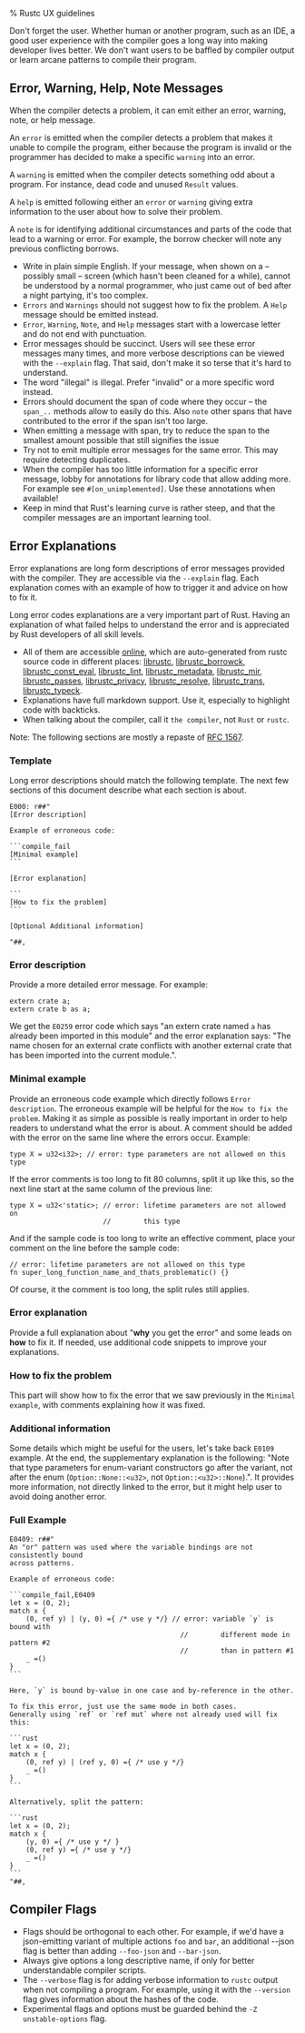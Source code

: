 % Rustc UX guidelines

Don't forget the user. Whether human or another program, such as an IDE, a
good user experience with the compiler goes a long way into making developer
lives better. We don't want users to be baffled by compiler output or
learn arcane patterns to compile their program.

## Error, Warning, Help, Note Messages

When the compiler detects a problem, it can emit either an error, warning,
note, or help message.

An `error` is emitted when the compiler detects a problem that makes it unable
 to compile the program, either because the program is invalid or the
 programmer has decided to make a specific `warning` into an error.

A `warning` is emitted when the compiler detects something odd about a
program. For instance, dead code and unused `Result` values.

A `help` is emitted following either an `error` or `warning` giving extra
information to the user about how to solve their problem.

A `note` is for identifying additional circumstances and parts of the code
that lead to a warning or error. For example, the borrow checker will note any
previous conflicting borrows.

* Write in plain simple English. If your message, when shown on a – possibly
small – screen (which hasn't been cleaned for a while), cannot be understood
by a normal programmer, who just came out of bed after a night partying, it's
too complex.
* `Errors` and `Warnings` should not suggest how to fix the problem. A `Help`
message should be emitted instead.
* `Error`, `Warning`, `Note`, and `Help` messages start with a lowercase
letter and do not end with punctuation.
* Error messages should be succinct. Users will see these error messages many
times, and more verbose descriptions can be viewed with the `--explain` flag.
That said, don't make it so terse that it's hard to understand.
* The word "illegal" is illegal. Prefer "invalid" or a more specific word
instead.
* Errors should document the span of code where they occur – the `span_..`
methods allow to easily do this. Also `note` other spans that have contributed
to the error if the span isn't too large.
* When emitting a message with span, try to reduce the span to the smallest
amount possible that still signifies the issue
* Try not to emit multiple error messages for the same error. This may require
detecting duplicates.
* When the compiler has too little information for a specific error message,
lobby for annotations for library code that allow adding more. For example see
`#[on_unimplemented]`. Use these annotations when available!
* Keep in mind that Rust's learning curve is rather steep, and that the
compiler messages are an important learning tool.

## Error Explanations

Error explanations are long form descriptions of error messages provided with
the compiler. They are accessible via the `--explain` flag. Each explanation
comes with an example of how to trigger it and advice on how to fix it.

Long error codes explanations are a very important part of Rust. Having an
explanation of what failed helps to understand the error and is appreciated by
Rust developers of all skill levels.

* All of them are accessible [online](http://doc.rust-lang.org/error-index.html),
  which are auto-generated from rustc source code in different places:
  [librustc](https://github.com/rust-lang/rust/blob/master/src/librustc/diagnostics.rs),
  [librustc_borrowck](https://github.com/rust-lang/rust/blob/master/src/librustc_borrowck/diagnostics.rs),
  [librustc_const_eval](https://github.com/rust-lang/rust/blob/master/src/librustc_const_eval/diagnostics.rs),
  [librustc_lint](https://github.com/rust-lang/rust/blob/master/src/librustc_lint/types.rs),
  [librustc_metadata](https://github.com/rust-lang/rust/blob/master/src/librustc_metadata/diagnostics.rs),
  [librustc_mir](https://github.com/rust-lang/rust/blob/master/src/librustc_mir/diagnostics.rs),
  [librustc_passes](https://github.com/rust-lang/rust/blob/master/src/librustc_passes/diagnostics.rs),
  [librustc_privacy](https://github.com/rust-lang/rust/blob/master/src/librustc_privacy/diagnostics.rs),
  [librustc_resolve](https://github.com/rust-lang/rust/blob/master/src/librustc_resolve/diagnostics.rs),
  [librustc_trans](https://github.com/rust-lang/rust/blob/master/src/librustc_trans/diagnostics.rs),
  [librustc_typeck](https://github.com/rust-lang/rust/blob/master/src/librustc_typeck/diagnostics.rs).
* Explanations have full markdown support. Use it, especially to highlight
code with backticks.
* When talking about the compiler, call it `the compiler`, not `Rust` or
`rustc`.

Note: The following sections are mostly a repaste of [RFC 1567](https://github.com/rust-lang/rfcs/blob/master/text/1567-long-error-codes-explanation-normalization.md).

### Template

Long error descriptions should match the following template. The next few
sections of this document describe what each section is about.

    E000: r##"
    [Error description]
    
    Example of erroneous code:
    
    ```compile_fail
    [Minimal example]
    ```
    
    [Error explanation]
    
    ```
    [How to fix the problem]
    ```
    
    [Optional Additional information]
    
    "##,

### Error description

Provide a more detailed error message. For example:

```ignore
extern crate a;
extern crate b as a;
```

We get the `E0259` error code which says "an extern crate named `a` has already been imported in this module" and the error explanation says: "The name chosen for an external crate conflicts with another external crate that has been imported into the current module.".

### Minimal example

Provide an erroneous code example which directly follows `Error description`. The erroneous example will be helpful for the `How to fix the problem`. Making it as simple as possible is really important in order to help readers to understand what the error is about. A comment should be added with the error on the same line where the errors occur. Example:

```ignore
type X = u32<i32>; // error: type parameters are not allowed on this type
```

If the error comments is too long to fit 80 columns, split it up like this, so the next line start at the same column of the previous line:

```ignore
type X = u32<'static>; // error: lifetime parameters are not allowed on
                       //        this type
```

And if the sample code is too long to write an effective comment, place your comment on the line before the sample code:

```ignore
// error: lifetime parameters are not allowed on this type
fn super_long_function_name_and_thats_problematic() {}
```

Of course, it the comment is too long, the split rules still applies.

### Error explanation

Provide a full explanation about "__why__ you get the error" and some leads on __how__ to fix it. If needed, use additional code snippets to improve your explanations.

### How to fix the problem

This part will show how to fix the error that we saw previously in the `Minimal example`, with comments explaining how it was fixed.

### Additional information

Some details which might be useful for the users, let's take back `E0109` example. At the end, the supplementary explanation is the following: "Note that type parameters for enum-variant constructors go after the variant, not after the enum (`Option::None::<u32>`, not `Option::<u32>::None`).". It provides more information, not directly linked to the error, but it might help user to avoid doing another error.

### Full Example

    E0409: r##"
    An "or" pattern was used where the variable bindings are not consistently bound
    across patterns.
    
    Example of erroneous code:
    
    ```compile_fail,E0409
    let x = (0, 2);
    match x {
        (0, ref y) | (y, 0) ={ /* use y */} // error: variable `y` is bound with
                                              //        different mode in pattern #2
                                              //        than in pattern #1
        _ =()
    }
    ```
    
    Here, `y` is bound by-value in one case and by-reference in the other.
    
    To fix this error, just use the same mode in both cases.
    Generally using `ref` or `ref mut` where not already used will fix this:
    
    ```rust
    let x = (0, 2);
    match x {
        (0, ref y) | (ref y, 0) ={ /* use y */}
        _ =()
    }
    ```
    
    Alternatively, split the pattern:
    
    ```rust
    let x = (0, 2);
    match x {
        (y, 0) ={ /* use y */ }
        (0, ref y) ={ /* use y */}
        _ =()
    }
    ```
    "##,

## Compiler Flags

* Flags should be orthogonal to each other. For example, if we'd have a
json-emitting variant of multiple actions `foo` and `bar`, an additional
--json flag is better than adding `--foo-json` and `--bar-json`.
* Always give options a long descriptive name, if only for better
understandable compiler scripts.
* The `--verbose` flag is for adding verbose information to `rustc` output
when not compiling a program. For example, using it with the `--version` flag
gives information about the hashes of the code.
* Experimental flags and options must be guarded behind the `-Z unstable-options` flag.
